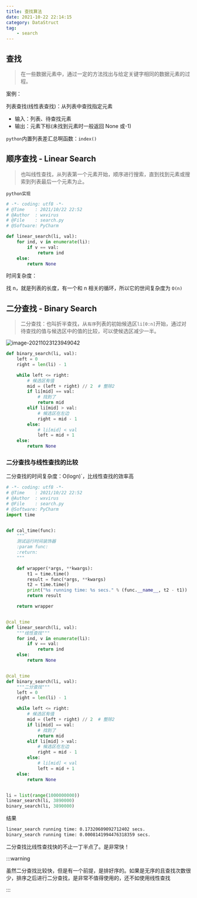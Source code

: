 ```yaml
---
title: 查找算法
date: 2021-10-22 22:14:15
category: DataStruct
tag:
    - search
---
```


## 查找

> 在一些数据元素中，通过一定的方法找出与给定关键字相同的数据元素的过程。

案例：

列表查找(线性表查找)：从列表中查找指定元素

-   输入：列表、待查找元素
-   输出：元素下标(未找到元素时一般返回 None 或-1)

`python`内置列表差汇总啊函数：`index()`

## 顺序查找 - Linear Search

> 也叫线性查找，从列表第一个元素开始，顺序进行搜索，直到找到元素或搜索到列表最后一个元素为止。

`python实现`

```python
# -*- coding: utf8 -*-
# @Time    : 2021/10/22 22:52
# @Author  : wxvirus
# @File    : search.py
# @Software: PyCharm

def linear_search(li, val):
    for ind, v in enumerate(li):
        if v == val:
            return ind
    else:
        return None

```

时间复杂度：

找 n，就是列表的长度，有一个和 n 相关的循环，所以它的世间复杂度为 `O(n)`

## 二分查找 - Binary Search

> 二分查找：也叫折半查找，从`有序`列表的初始候选区`li[0:n]`开始，通过对待查找的值与候选区中的值的比较，可以使候选区减少一半。

![image-20211023123949042](https://sword-demon.github.io/vue-blog/assets/images/image-20211023123949042.png)

```python
def binary_search(li, val):
	left = 0
	right = len(li) - 1

	while left <= right:
		# 候选区有值
		mid = (left + right) // 2  # 整除2
		if li[mid] == val:
			# 找到了
			return mid
		elif li[mid] > val:
			# 候选区在左边
			right = mid - 1
		else:
			# li[mid] < val
			left = mid + 1
	else:
		return None
```

### 二分查找与线性查找的比较

二分查找的时间复杂度：O(logn)`，比线性查找的效率高

```python
# -*- coding: utf8 -*-
# @Time    : 2021/10/22 22:52
# @Author  : wxvirus
# @File    : search.py
# @Software: PyCharm
import time


def cal_time(func):
    """
    测试运行时间装饰器
    :param func:
    :return:
    """

    def wrapper(*args, **kwargs):
        t1 = time.time()
        result = func(*args, **kwargs)
        t2 = time.time()
        print("%s running time: %s secs." % (func.__name__, t2 - t1))
        return result

    return wrapper


@cal_time
def linear_search(li, val):
    """线性查找"""
    for ind, v in enumerate(li):
        if v == val:
            return ind
    else:
        return None


@cal_time
def binary_search(li, val):
    """二分查找"""
    left = 0
    right = len(li) - 1

    while left <= right:
        # 候选区有值
        mid = (left + right) // 2  # 整除2
        if li[mid] == val:
            # 找到了
            return mid
        elif li[mid] > val:
            # 候选区在左边
            right = mid - 1
        else:
            # li[mid] < val
            left = mid + 1
    else:
        return None


li = list(range(1000000000))
linear_search(li, 3890000)
binary_search(li, 3890000)

```

结果

```bash
linear_search running time: 0.17320609092712402 secs.
binary_search running time: 0.0008141994476318359 secs.
```

二分查找比线性查找快的不止一丁半点了。是非常快！

:::warning

虽然二分查找比较快，但是有一个前提，是排好序的。如果是无序的且查找次数很少，排序之后进行二分查找，是非常不值得使用的，还不如使用线性查找

:::
